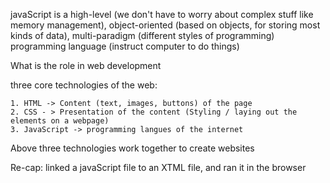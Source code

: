 javaScript is a high-level (we don't have to worry about complex stuff like memory management),
object-oriented (based on objects, for storing most kinds of data),
multi-paradigm (different styles of programming)
programming language (instruct computer to do things)

What is the role in web development

three core technologies of the web:

    1. HTML -> Content (text, images, buttons) of the page
    2. CSS - > Presentation of the content (Styling / laying out the elements on a webpage)
    3. JavaScript -> programming langues of the internet

Above three technologies work together to create websites

Re-cap:
linked a javaScript file to an XTML file, and ran it in the browser
